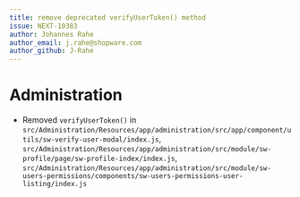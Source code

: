 ```yaml
---
title: remove deprecated verifyUserToken() method
issue: NEXT-10383
author: Johannes Rahe
author_email: j.rahe@shopware.com 
author_github: J-Rahe
---
```

# Administration
* Removed `verifyUserToken()` in 
    `src/Administration/Resources/app/administration/src/app/component/utils/sw-verify-user-modal/index.js`,
    `src/Administration/Resources/app/administration/src/module/sw-profile/page/sw-profile-index/index.js`,
    `src/Administration/Resources/app/administration/src/module/sw-users-permissions/components/sw-users-permissions-user-listing/index.js`
